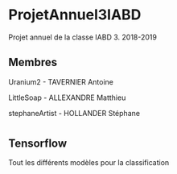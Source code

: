 # ProjetAnnuel3IABD
Projet annuel de la classe IABD 3. 2018-2019

## Membres

Uranium2 - TAVERNIER Antoine

LittleSoap - ALLEXANDRE Matthieu

stephaneArtist - HOLLANDER Stéphane

#

## Tensorflow
Tout les différents modèles pour la classification